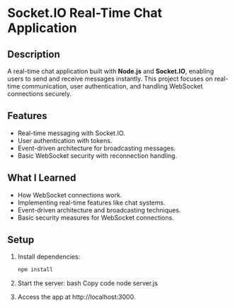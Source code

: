 # Socket.IO Real-Time Chat Application

## Description
A real-time chat application built with **Node.js** and **Socket.IO**, enabling users to send and receive messages instantly. This project focuses on real-time communication, user authentication, and handling WebSocket connections securely.

## Features
- Real-time messaging with Socket.IO.
- User authentication with tokens.
- Event-driven architecture for broadcasting messages.
- Basic WebSocket security with reconnection handling.

## What I Learned
- How WebSocket connections work.
- Implementing real-time features like chat systems.
- Event-driven architecture and broadcasting techniques.
- Basic security measures for WebSocket connections.

## Setup
1. Install dependencies:
   ```bash
   npm install
   
2. Start the server:
bash
Copy code
node server.js

4. Access the app at http://localhost:3000.
